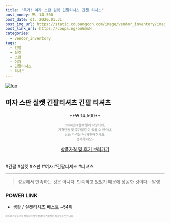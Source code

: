 ```yaml
--- 
title: "특가! 여자 스판 실켓 긴팔티셔츠 긴팔 티셔츠" 
post_money: ₩. 14,500 
post_date: dt. 2020.01.31 
post_img_url: https://static.coupangcdn.com/image/vendor_inventory/images/2019/03/28/20/9/abd0e719-ed81-416e-9fcb-6ae56ea5032d.jpg 
post_link_url: https://coupa.ng/bnGmuH 
categories: 
  - vendor_inventory 
tags: 
  - 긴팔 
  - 실켓 
  - 스판 
  - 여자 
  - 긴팔티셔츠 
  - 티셔츠 
--- 
```

[![foo](https://static.coupangcdn.com/image/vendor_inventory/images/2019/03/28/20/9/abd0e719-ed81-416e-9fcb-6ae56ea5032d.jpg)](https://coupa.ng/bnGmuH) 

## 여자 스판 실켓 긴팔티셔츠 긴팔 티셔츠 
<p style="text-align: center;">**₩ 14,500**</p> 
<p style="text-align: center;"><span style="color: #898c8f; font-family: Georgia,Times,serif; font-size: 0.75em;">2020년01월31일에 작성되어, <br>가격변동 및 추가할인이 있을 수 있으니,<br> 상품 가격을 꼭!확인해주세요.<br>행복하세요~</span> 
</p>	 
<div markdown="0" style="text-align: center;"><a href="https://coupa.ng/bnGmuH" class="btn btn--success">상품가격 및 후기 보러가기</a></div> 
<br><br> 
  #긴팔 #실켓 #스판 #여자 #긴팔티셔츠 #티셔츠 
<hr> 

> 성공해서 만족하는 것은 아니다. 만족하고 있었기 때문에 성공한 것이다.– 알랭 


### POWER LINK

* <a href="https://blog.naver.com/santokki14/221790846209" target="_blank">생활 / 실켓티셔츠 베스트 ~54위</a>

<span style="color: #898c8f; font-family: Georgia,Times,serif; font-size: 0.55em;">파트너스활동으로 작성자에게 일정액의 커미션이 제공될수 있습니다.</span> 
